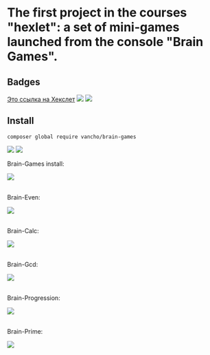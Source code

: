 # The first project in the courses "hexlet": a set of mini-games launched from the console "Brain Games".

## Badges
[Это ссылка на Хекслет](https://hexlet.io)
![](https://api.codeclimate.com/v1/badges/80f6dbc00a29a5e71ae2/maintainability)
![](https://travis-ci.org/vancho4/project-lvl1-s500.svg?branch=master)

## Install ##
    composer global require vancho/brain-games
<div>
<p><a href="https://codeclimate.com/github/vancho4/project-lvl1-s500/maintainability"><img src="https://api.codeclimate.com/v1/badges/80f6dbc00a29a5e71ae2/maintainability" /></a> <a href="https://travis-ci.org/vancho4/project-lvl1-s500"><img src="https://travis-ci.org/vancho4/project-lvl1-s500.svg?branch=master"/></a></p>
</div>

<div>
<p>Brain-Games install:</p>
<a href="https://asciinema.org/a/TChpDx8NQ6vwCpIKoCzhbfXij" target="_blank"><img src="https://asciinema.org/a/TChpDx8NQ6vwCpIKoCzhbfXij.svg" /></a>
</div>
<br>
<div>
<p>Brain-Even:</p>
<a href="https://asciinema.org/a/rPRmRLR3TabGzNQ45sKWLZ11e" target="_blank"><img src="https://asciinema.org/a/rPRmRLR3TabGzNQ45sKWLZ11e.svg" /></a>
</div>
<br>
<div>
<p>Brain-Calc:</p>
<a href="https://asciinema.org/a/ZqxEA4i4nMNobEQ00jZ7jNpHb" target="_blank"><img src="https://asciinema.org/a/ZqxEA4i4nMNobEQ00jZ7jNpHb.svg" /></a>
</div>
<br>
<div>
<p>Brain-Gcd:</p>
<a href="https://asciinema.org/a/FUmwGo3dYKKqFJCuP3IyvSKPm" target="_blank"><img src="https://asciinema.org/a/FUmwGo3dYKKqFJCuP3IyvSKPm.svg" /></a>
</div>
<br>
<div>
<p>Brain-Progression:</p>
<a href="https://asciinema.org/a/xvBt1IK1W6DUMEALQQ78eDtcz" target="_blank"><img src="https://asciinema.org/a/xvBt1IK1W6DUMEALQQ78eDtcz.svg" /></a>
</div>
<br>
<div>
<p>Brain-Prime:</p>
<a href="https://asciinema.org/a/NFOvoR13B3dAOT2FDaDpK1AqW" target="_blank"><img src="https://asciinema.org/a/NFOvoR13B3dAOT2FDaDpK1AqW.svg" /></a>
</div>